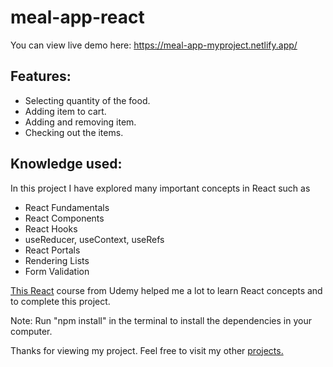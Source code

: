 # meal-app-react

You can view live demo here: https://meal-app-myproject.netlify.app/

## Features:
- Selecting quantity of the food.
- Adding item to cart.
- Adding and removing item.
- Checking out the items.

## Knowledge used:
In this project I have explored many important concepts in React such as
- React Fundamentals
- React Components
- React Hooks
- useReducer, useContext, useRefs
- React Portals
- Rendering Lists 
- Form Validation


[This React](https://www.udemy.com/course/react-the-complete-guide-incl-redux/) course from Udemy helped me a lot to learn React concepts and to complete this project.

Note: Run "npm install" in the terminal to install the dependencies in your computer.

Thanks for viewing my project. Feel free to visit my other [projects.](https://github.com/suryad6201?tab=repositories)
